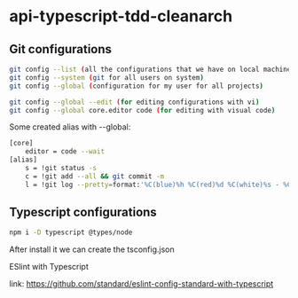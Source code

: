 # api-typescript-tdd-cleanarch

## Git configurations

```sh
git config --list (all the configurations that we have on local machine
git config --system (git for all users on system)
git config --global (configuration for my user for all projects)
```

```sh
git config --global --edit (for editing configurations with vi)
git config --global core.editor code (for editing with visual code)
```

Some created alias with --global:

```sh
[core]
	editor = code --wait
[alias]
	s = !git status -s
	c = !git add --all && git commit -m
	l = !git log --pretty=format:'%C(blue)%h %C(red)%d %C(white)%s - %C(cyan)%cn, %C(green)%cr'
```
## Typescript configurations

```sh
npm i -D typescript @types/node
```

After install it we can create the tsconfig.json

ESlint with Typescript

link: https://github.com/standard/eslint-config-standard-with-typescript